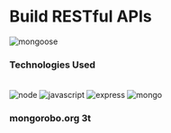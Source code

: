 # Build RESTful APIs

![mongoose](https://user-images.githubusercontent.com/22649602/166125675-66009439-932c-4b26-ab47-5b8d3ecfd0bf.jpg)


### Technologies Used
<div style="display:iline_block"><br/>
<img align="center" alt="node" src="https://img.shields.io/badge/Node.js-43853D?style=for-the-badge&logo=node.js&logoColor=white"/>
<img align="center" alt="javascript" src="https://img.shields.io/badge/JavaScript-323330?style=for-the-badge&logo=javascript&logoColor=F7DF1E"/>
<img align="center" alt="express" src="https://img.shields.io/badge/Express.js-404D59?style=for-the-badge"/> 
<img align="center" alt="mongo" src="https://img.shields.io/badge/MongoDB-4EA94B?style=for-the-badge&logo=mongodb&logoColor=white"/>
</div>


### mongorobo.org 3t